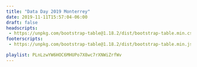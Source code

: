 ```yaml
---
title: "Data Day 2019 Monterrey"
date: 2019-11-11T15:57:04-06:00
draft: false
headscripts:
 - https://unpkg.com/bootstrap-table@1.18.2/dist/bootstrap-table.min.css
footerscripts:
 - https://unpkg.com/bootstrap-table@1.18.2/dist/bootstrap-table.min.js

playlist: PLnLzwYW6HOC6MHUPo7X8wc7rXNWiZrfWv
---
```


